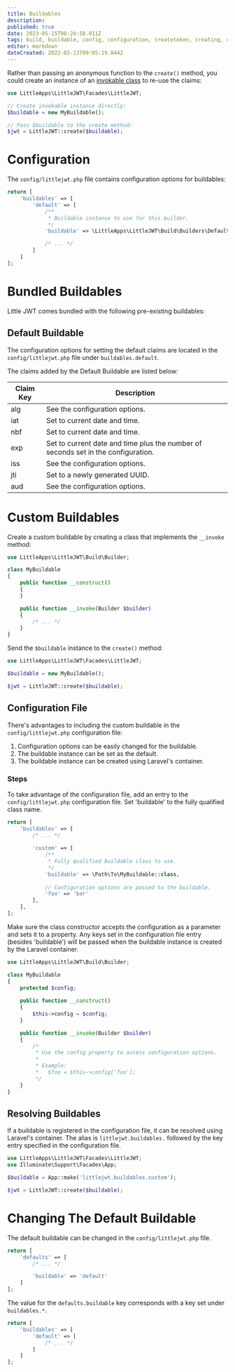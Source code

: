 ```yaml
---
title: Buildables
description: 
published: true
date: 2023-05-15T06:24:58.011Z
tags: build, buildable, config, configuration, createtoken, creating, custom buildable, default buildable, littlejwt.php, resolving
editor: markdown
dateCreated: 2022-02-13T09:05:19.044Z
---
```


Rather than passing an anonymous function to the ``create()`` method, you could create an instance of an [invokable class](https://www.php.net/manual/en/language.oop5.magic.php#object.invoke) to re-use the claims:

```php
use LittleApps\LittleJWT\Facades\LittleJWT;

// Create invokable instance directly:
$buildable = new MyBuildable();

// Pass $buildable to the create method:
$jwt = LittleJWT::create($buildable);
```

# Configuration

The ``config/littlejwt.php`` file contains configuration options for buildables:

```php
return [
    'buildables' => [
        'default' => [
            /**
             * Buildable instance to use for this builder.
             */
            'buildable' => \LittleApps\LittleJWT\Build\Builders\DefaultBuilder::class,

            /* ... */
        ]
    ]
];
```

# Bundled Buildables

Little JWT comes bundled with the following pre-existing buildables:

## Default Buildable

The configuration options for setting the default claims are located in the ``config/littlejwt.php`` file under ``buildables.default``.

The claims added by the Default Buildable are listed below:

| Claim Key  | Description |
| ---------- | ------------- |
| alg        | See the configuration options.  |
| iat        | Set to current date and time.  |
| nbf        | Set to current date and time.  |
| exp        | Set to current date and time plus the number of seconds set in the configuration.  |
| iss        | See the configuration options.  |
| jti        | Set to a newly generated UUID.  |
| aud        | See the configuration options.  |

# Custom Buildables

Create a custom buildable by creating a class that implements the ``__invoke`` method:


```php
use LittleApps\LittleJWT\Build\Builder;

class MyBuildable
{
    public function __construct()
    {
    }

    public function __invoke(Builder $builder)
    {
        /* ... */
    }
}
```

Send the ``$buildable`` instance to the ``create()`` method:

```php
use LittleApps\LittleJWT\Facades\LittleJWT;

$buildable = new MyBuildable();

$jwt = LittleJWT::create($buildable);
```

## Configuration File

There's advantages to including the custom buildable in the ``config/littlejwt.php`` configuration file:

 1. Configuration options can be easily changed for the buildable.
 2. The buildable instance can be set as the default. 
 3. The buildable instance can be created using Laravel's container.

### Steps
 
To take advantage of the configuration file, add an entry to the ``config/littlejwt.php`` configuration file. Set 'buildable' to the fully qualified class name.


```php
return [
    'buildables' => [
        /* ... */
        
        'custom' => [
            /**
             * Fully qualified buildable class to use.
             */
            'buildable' => \Path\To\MyBuildable::class,
            
            // Configuration options are passed to the buildable.
            'foo' => 'bar'
        ],
    ],
];
```

Make sure the class constructor accepts the configuration as a parameter and sets it to a property. Any keys set in the configuration file entry (besides 'buildable') will be passed when the buildable instance is created by the Laravel container.

```php
use LittleApps\LittleJWT\Build\Builder;

class MyBuildable
{
    protected $config;
    
    public function __construct()
    {
        $this->config = $config;
    }

    public function __invoke(Builder $builder)
    {
        /*
         * Use the config property to access configuration options.
         * 
         * Example:
         *   $foo = $this->config['foo'];
         */
    }
}
```

## Resolving Buildables

If a buildable is registered in the configuration file, it can be resolved using Laravel's container. The  alias is ``littlejwt.buildables.`` followed by the key entry specified in the configuration file.

```php
use LittleApps\LittleJWT\Facades\LittleJWT;
use Illuminate\Support\Facades\App;

$buildable = App::make('littlejwt.buildables.custom');

$jwt = LittleJWT::create($buildable);
```

# Changing The Default Buildable

The default buildable can be changed in the ``config/littlejwt.php`` file.

```php
return [
    'defaults' => [
        /* ... */

        'buildable' => 'default'
    ]
];
```

The value for the ``defaults.buildable`` key corresponds with a key set under ``buildables.*``.

```php
return [
    'buildables' => [
        'default' => [
            /* ... */
        ]
    ]
];
```
